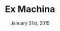 ---
layout: post
title: "Ex Machina"
date: January 21st, 2015
score: 4
category: 
- movie
- Drama
- Science Fiction
actors: 
- Domhnall Gleeson
- Oscar Isaac
- Alicia Vikander
actorsImages: 
- http://image.tmdb.org/t/p/w300/vAvZLGZb6eik0DuIbLgqcSu9gRS.jpg
- http://image.tmdb.org/t/p/w300/5dAYYV83K3cvsjFqHLbruV3GBmx.jpg
- http://image.tmdb.org/t/p/w300/8qqUmSBTDSDfo9vHdaoy5YMJ6oP.jpg
overview: Caleb, a 26 year old coder at the world's largest internet company, wins a competition to spend a week at a private mountain retreat belonging to Nathan, the reclusive CEO of the company. But when Caleb arrives at the remote location he finds that he will have to participate in a strange and fascinating experiment in which he must interact with the world's first true artificial intelligence, housed in the body of a beautiful robot girl.
poster: http://image.tmdb.org/t/p/w500/btbRB7BrD887j5NrvjxceRDmaot.jpg/
backdrop: http://image.tmdb.org/t/p/original/9X3cDZb4GYGQeOnZHLwMcCFz2Ro.jpg
---